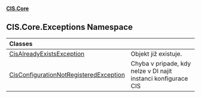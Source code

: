 #### [CIS.Core](index.md 'index')

## CIS.Core.Exceptions Namespace

| Classes | |
| :--- | :--- |
| [CisAlreadyExistsException](CIS.Core.Exceptions.CisAlreadyExistsException.md 'CIS.Core.Exceptions.CisAlreadyExistsException') | Objekt již existuje. |
| [CisConfigurationNotRegisteredException](CIS.Core.Exceptions.CisConfigurationNotRegisteredException.md 'CIS.Core.Exceptions.CisConfigurationNotRegisteredException') | Chyba v pripade, kdy nelze v DI najit instanci konfigurace CIS |
